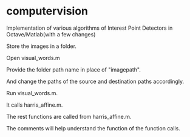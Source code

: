 # computervision
Implementation of various algorithms of Interest Point Detectors in Octave/Matlab(with a few changes)

Store the images in a folder.

Open visual_words.m

Provide the folder path name in place of "imagepath".

And change the paths of the source and destination paths accordingly.

Run visual_words.m.

It calls harris_affine.m.

The rest functions are called from harris_affine.m.

The comments will help understand the function of the function calls.
